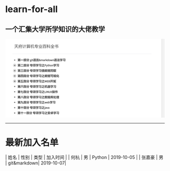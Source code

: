 # learn-for-all
一个汇集大学所学知识的大佬教学
-----
![](https://github.com/tfswufe-learner/learn-for-all/blob/master/introduce-images/introduce.png)

----
# 最新加入名单  

| 姓名 | 性别 | 类型 | 加入时间 |
| 何杭 | 男 | Python | 2019-10-05 |
| 张嘉豪 | 男 | git&markdown| 2019-10-07|
